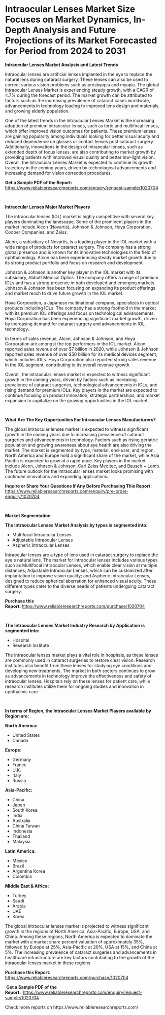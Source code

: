<p><h1>Intraocular Lenses Market Size Focuses on Market Dynamics, In-Depth Analysis and Future Projections of its Market Forecasted for Period from 2024 to 2031</h1></p><p><strong>Intraocular Lenses Market Analysis and Latest Trends</strong></p>
<p><p>Intraocular lenses are artificial lenses implanted in the eye to replace the natural lens during cataract surgery. These lenses can also be used to correct various vision problems such as presbyopia and myopia. The global Intraocular Lenses Market is experiencing steady growth, with a CAGR of 4.7% during the forecast period. The market growth can be attributed to factors such as the increasing prevalence of cataract cases worldwide, advancements in technology leading to improved lens design and materials, and growing elderly population.</p><p>One of the latest trends in the Intraocular Lenses Market is the increasing adoption of premium intraocular lenses, such as toric and multifocal lenses, which offer improved vision outcomes for patients. These premium lenses are gaining popularity among individuals looking for better visual acuity and reduced dependence on glasses or contact lenses post cataract surgery. Additionally, innovations in the design of intraocular lenses, such as extended depth of focus lenses, are also contributing to market growth by providing patients with improved visual quality and better low-light vision. Overall, the Intraocular Lenses Market is expected to continue its growth trajectory in the coming years, driven by technological advancements and increasing demand for vision correction procedures.</p></p>
<p><strong>Get a Sample PDF of the Report:&nbsp;</strong> <a href="https://www.reliableresearchreports.com/enquiry/request-sample/1020704">https://www.reliableresearchreports.com/enquiry/request-sample/1020704</a></p>
<p>&nbsp;</p>
<p><strong>Intraocular Lenses Major Market Players</strong></p>
<p><p>The intraocular lenses (IOL) market is highly competitive with several key players dominating the landscape. Some of the prominent players in the market include Alcon (Novartis), Johnson & Johnson, Hoya Corporation, Cooper Companies, and Zeiss.</p><p>Alcon, a subsidiary of Novartis, is a leading player in the IOL market with a wide range of products for cataract surgery. The company has a strong global presence and is known for its innovative technologies in the field of ophthalmology. Alcon has been experiencing steady market growth due to its strong product portfolio and focus on research and development.</p><p>Johnson & Johnson is another key player in the IOL market with its subsidiary, Abbott Medical Optics. The company offers a range of premium IOLs and has a strong presence in both developed and emerging markets. Johnson & Johnson has been focusing on expanding its product offerings and market reach to drive future growth in the IOL market.</p><p>Hoya Corporation, a Japanese multinational company, specializes in optical products including IOLs. The company has a strong foothold in the market with its premium IOL offerings and focus on technological advancements. Hoya Corporation has been experiencing significant market growth, driven by increasing demand for cataract surgery and advancements in IOL technology.</p><p>In terms of sales revenue, Alcon, Johnson & Johnson, and Hoya Corporation are amongst the top performers in the IOL market. Alcon reported sales revenue of over $7 billion in 2020, while Johnson & Johnson reported sales revenue of over $50 billion for its medical devices segment, which includes IOLs. Hoya Corporation also reported strong sales revenue in the IOL segment, contributing to its overall revenue growth.</p><p>Overall, the intraocular lenses market is expected to witness significant growth in the coming years, driven by factors such as increasing prevalence of cataract surgeries, technological advancements in IOLs, and rising demand for premium IOLs. Key players in the market are expected to continue focusing on product innovation, strategic partnerships, and market expansion to capitalize on the growing opportunities in the IOL market.</p></p>
<p>&nbsp;</p>
<p><strong>What Are The Key Opportunities For Intraocular Lenses Manufacturers?</strong></p>
<p><p>The global intraocular lenses market is expected to witness significant growth in the coming years due to increasing prevalence of cataract surgeries and advancements in technology. Factors such as rising geriatric population and growing awareness about eye health are also driving the market. The market is segmented by type, material, end-user, and region. North America and Europe hold a significant share of the market, while Asia Pacific is expected to grow at a rapid pace. Key players in the market include Alcon, Johnson & Johnson, Carl Zeiss Meditec, and Bausch + Lomb. The future outlook for the intraocular lenses market looks promising with continued innovations and expanding applications.</p></p>
<p><strong>Inquire or Share Your Questions If Any Before Purchasing This Report:</strong> <a href="https://www.reliableresearchreports.com/enquiry/pre-order-enquiry/1020704">https://www.reliableresearchreports.com/enquiry/pre-order-enquiry/1020704</a></p>
<p>&nbsp;</p>
<p><strong>Market Segmentation</strong></p>
<p><strong>The Intraocular Lenses Market Analysis by types is segmented into:</strong></p>
<p><ul><li>Multifocal Intraocular Lenses</li><li>Adjustable Intraocular Lenses</li><li>Aspheric Intraocular Lenses</li></ul></p>
<p><p>Intraocular lenses are a type of lens used in cataract surgery to replace the eye's natural lens. The market for intraocular lenses includes various types such as Multifocal Intraocular Lenses, which enable clear vision at multiple distances; Adjustable Intraocular Lenses, which can be customized after implantation to improve vision quality; and Aspheric Intraocular Lenses, designed to reduce spherical aberration for enhanced visual acuity. These different types cater to the diverse needs of patients undergoing cataract surgery.</p></p>
<p><strong>Purchase this Report:&nbsp;</strong><a href="https://www.reliableresearchreports.com/purchase/1020704">https://www.reliableresearchreports.com/purchase/1020704</a></p>
<p>&nbsp;</p>
<p><strong>The Intraocular Lenses Market Industry Research by Application is segmented into:</strong></p>
<p><ul><li>Hospital</li><li>Research Institute</li></ul></p>
<p><p>The intraocular lenses market plays a vital role in hospitals, as these lenses are commonly used in cataract surgeries to restore clear vision. Research institutes also benefit from these lenses for studying eye conditions and developing new treatments. The market in both sectors continues to grow as advancements in technology improve the effectiveness and safety of intraocular lenses. Hospitals rely on these lenses for patient care, while research institutes utilize them for ongoing studies and innovation in ophthalmic care.</p></p>
<p>&nbsp;</p>
<p><strong>In terms of Region, the Intraocular Lenses Market Players available by Region are:</strong></p>
<p>
    <p> <strong> North America: </strong>
        <ul>
            <li>United States</li>
            <li>Canada</li>
        </ul>
        </p> 
    <p> <strong> Europe: </strong>
        <ul>
            <li>Germany</li>
            <li>France</li>
            <li>U.K.</li>
            <li>Italy</li>
            <li>Russia</li>
        </ul>
        </p> 
    <p> <strong> Asia-Pacific: </strong>
        <ul>
            <li>China</li>
            <li>Japan</li>
            <li>South Korea</li>
            <li>India</li>
            <li>Australia</li>
            <li>China Taiwan</li>
            <li>Indonesia</li>
            <li>Thailand</li>
            <li>Malaysia</li>
        </ul>
        </p> 
    <p> <strong> Latin America: </strong>
        <ul>
            <li>Mexico</li>
            <li>Brazil</li>
            <li>Argentina Korea</li>
            <li>Colombia</li>
        </ul>
        </p> 
    <p> <strong> Middle East & Africa: </strong>
        <ul>
            <li>Turkey</li>
            <li>Saudi</li>
            <li>Arabia</li>
            <li>UAE</li>
            <li>Korea</li>
        </ul>
    </p>
    </p>
<p><p>The global intraocular lenses market is projected to witness significant growth in the regions of North America, Asia-Pacific, Europe, USA, and China. Among these regions, North America is expected to dominate the market with a market share percent valuation of approximately 35%, followed by Europe at 25%, Asia-Pacific at 20%, USA at 15%, and China at 5%. The increasing prevalence of cataract surgeries and advancements in healthcare infrastructure are key factors contributing to the growth of the intraocular lenses market in these regions.</p></p>
<p><strong>Purchase this Report: </strong><a href="https://www.reliableresearchreports.com/purchase/1020704">https://www.reliableresearchreports.com/purchase/1020704</a></p>
<p>&nbsp;<strong>Get a Sample PDF of the Report:&nbsp;&nbsp;</strong><a href="https://www.reliableresearchreports.com/enquiry/request-sample/1020704">https://www.reliableresearchreports.com/enquiry/request-sample/1020704</a></p>
<p><strong></strong></p>
<p>Check more reports on https://www.reliableresearchreports.com/</p>